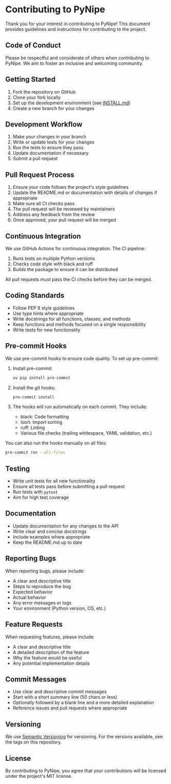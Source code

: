 # Contributing to PyNipe

Thank you for your interest in contributing to PyNipe! This document provides guidelines and instructions for contributing to the project.

## Code of Conduct

Please be respectful and considerate of others when contributing to PyNipe. We aim to foster an inclusive and welcoming community.

## Getting Started

1. Fork the repository on GitHub
2. Clone your fork locally
3. Set up the development environment (see [INSTALL.md](INSTALL.md))
4. Create a new branch for your changes

## Development Workflow

1. Make your changes in your branch
2. Write or update tests for your changes
3. Run the tests to ensure they pass
4. Update documentation if necessary
5. Submit a pull request

## Pull Request Process

1. Ensure your code follows the project's style guidelines
2. Update the README.md or documentation with details of changes if appropriate
3. Make sure all CI checks pass
4. The pull request will be reviewed by maintainers
5. Address any feedback from the review
6. Once approved, your pull request will be merged

## Continuous Integration

We use GitHub Actions for continuous integration. The CI pipeline:

1. Runs tests on multiple Python versions
2. Checks code style with black and ruff
3. Builds the package to ensure it can be distributed

All pull requests must pass the CI checks before they can be merged.

## Coding Standards

- Follow PEP 8 style guidelines
- Use type hints where appropriate
- Write docstrings for all functions, classes, and methods
- Keep functions and methods focused on a single responsibility
- Write tests for new functionality

## Pre-commit Hooks

We use pre-commit hooks to ensure code quality. To set up pre-commit:

1. Install pre-commit:
   ```bash
   uv pip install pre-commit
   ```

2. Install the git hooks:
   ```bash
   pre-commit install
   ```

3. The hooks will run automatically on each commit. They include:
   - black: Code formatting
   - isort: Import sorting
   - ruff: Linting
   - Various file checks (trailing whitespace, YAML validation, etc.)

You can also run the hooks manually on all files:
```bash
pre-commit run --all-files
```

## Testing

- Write unit tests for all new functionality
- Ensure all tests pass before submitting a pull request
- Run tests with `pytest`
- Aim for high test coverage

## Documentation

- Update documentation for any changes to the API
- Write clear and concise docstrings
- Include examples where appropriate
- Keep the README.md up to date

## Reporting Bugs

When reporting bugs, please include:

- A clear and descriptive title
- Steps to reproduce the bug
- Expected behavior
- Actual behavior
- Any error messages or logs
- Your environment (Python version, OS, etc.)

## Feature Requests

When requesting features, please include:

- A clear and descriptive title
- A detailed description of the feature
- Why the feature would be useful
- Any potential implementation details

## Commit Messages

- Use clear and descriptive commit messages
- Start with a short summary line (50 chars or less)
- Optionally followed by a blank line and a more detailed explanation
- Reference issues and pull requests where appropriate

## Versioning

We use [Semantic Versioning](https://semver.org/) for versioning. For the versions available, see the tags on this repository.

## License

By contributing to PyNipe, you agree that your contributions will be licensed under the project's MIT license.
